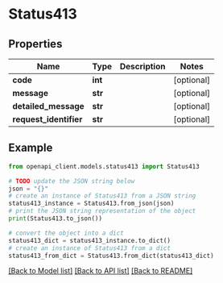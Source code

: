 # Status413


## Properties

Name | Type | Description | Notes
------------ | ------------- | ------------- | -------------
**code** | **int** |  | [optional] 
**message** | **str** |  | [optional] 
**detailed_message** | **str** |  | [optional] 
**request_identifier** | **str** |  | [optional] 

## Example

```python
from openapi_client.models.status413 import Status413

# TODO update the JSON string below
json = "{}"
# create an instance of Status413 from a JSON string
status413_instance = Status413.from_json(json)
# print the JSON string representation of the object
print(Status413.to_json())

# convert the object into a dict
status413_dict = status413_instance.to_dict()
# create an instance of Status413 from a dict
status413_from_dict = Status413.from_dict(status413_dict)
```
[[Back to Model list]](../README.md#documentation-for-models) [[Back to API list]](../README.md#documentation-for-api-endpoints) [[Back to README]](../README.md)


